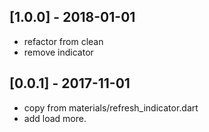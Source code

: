 ## [1.0.0] - 2018-01-01

* refactor from clean
* remove indicator


## [0.0.1] - 2017-11-01

* copy from materials/refresh_indicator.dart
* add load more.

